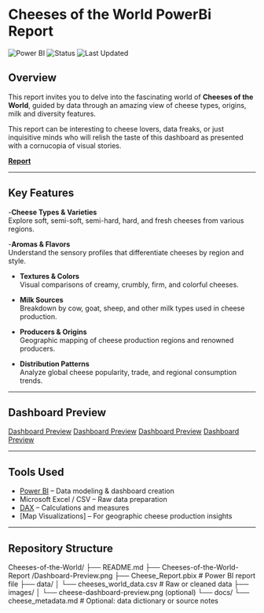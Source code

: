# Cheeses of the World PowerBi Report

![Power BI](https://img.shields.io/badge/Powered_by-PowerBI-blue)
![Status](https://img.shields.io/badge/status-Complete-brightgreen)
![Last Updated](https://img.shields.io/badge/last%20updated-July%202025-blue)

## Overview

This report invites you to delve into the fascinating world of **Cheeses of the World**, guided by data through an amazing view of cheese types, origins, milk and diversity features. 

This report can be interesting to cheese lovers, data freaks, or just inquisitive minds who will relish the taste of this dashboard as presented with a cornucopia of visual stories.

[**Report**](https://app.powerbi.com/view?r=eyJrIjoiNzI2OGIxYjItN2FiMy00ZTU0LWJmYWEtNWJjMTYyYThjYTQ5IiwidCI6IjdkZjczZTQwLWRlNzktNDk1MC1iYWQzLTkwODkwNTA3ZTM5OCIsImMiOjJ9)

---

## Key Features

-**Cheese Types & Varieties**  
  Explore soft, semi-soft, semi-hard, hard, and fresh cheeses from various regions.

-**Aromas & Flavors**  
  Understand the sensory profiles that differentiate cheeses by region and style.

- **Textures & Colors**  
  Visual comparisons of creamy, crumbly, firm, and colorful cheeses.

- **Milk Sources**  
  Breakdown by cow, goat, sheep, and other milk types used in cheese production.

- **Producers & Origins**  
  Geographic mapping of cheese production regions and renowned producers.

- **Distribution Patterns**  
  Analyze global cheese popularity, trade, and regional consumption trends.

---

## Dashboard Preview

[Dashboard Preview](https://github.com/javxks1/Cheeses-of-the-World-Report/blob/main/Dashboard-Preview.png)
[Dashboard Preview](https://github.com/javxks1/Cheeses-of-the-World-Report/blob/main/Dashboard-Preview.png)
[Dashboard Preview](https://github.com/javxks1/Cheeses-of-the-World-Report/blob/main/Dashboard-Preview.png)
[Dashboard Preview](https://github.com/javxks1/Cheeses-of-the-World-Report/blob/main/Dashboard-Preview.png)

---

## Tools Used

- [Power BI](https://powerbi.microsoft.com/) – Data modeling & dashboard creation  
- Microsoft Excel / CSV – Raw data preparation  
- [DAX](https://learn.microsoft.com/en-us/dax/) – Calculations and measures  
- [Map Visualizations] – For geographic cheese production insights

---

##  Repository Structure
Cheeses-of-the-World/
├── README.md
├── Cheeses-of-the-World-Report
/Dashboard-Preview.png
├── Cheese_Report.pbix # Power BI report file
├── data/
│ └── cheeses_world_data.csv # Raw or cleaned data
├── images/
│ └── cheese-dashboard-preview.png (optional)
└── docs/
└── cheese_metadata.md # Optional: data dictionary or source notes
